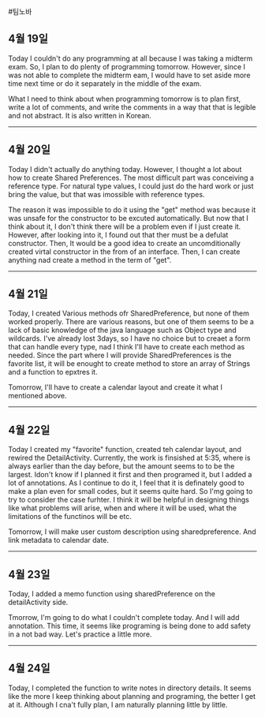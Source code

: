 #팀노바 
## 4월 19일
Today I couldn't do any programming at all because I was taking a midterm exam.
So, I plan to do plenty of programming tomorrow.
However, since I was not able to complete the midterm eam, I would have to set aside more time next time or do it separately in the middle of the exam.

What I need to think about when programming tomorrow is to plan first, write a lot of comments, and write the comments in a way that that is legible and not abstract. It is also written in Korean.

---
## 4월 20일
Today I didn't actually do anything today.
However, I thought a lot about how to create Shared Preferences.
The most difficult part was conceiving a reference type. For natural type values, I could just do the hard work or just bring the value, but that was imossible with reference types.

The reason it was impossible to do it using the "get" method was because it was unsafe for the constructor to be excuted automatically.
But now that I think about it, I don't think there will be a problem even if I just create it.
However, after looking into it, I found out that ther must be  a defulat constructor.
Then, It would be a good idea to create an uncomditionally created virtal constructor in the from of an interface.
Then, I can create anything nad create a method in the term of "get".

---
## 4월 21일
Today, I created Various methods ofr SharedPreference, but none of them worked properly.
There are various reasons, but one of them seems to be a lack of basic knowledge of the java language such as Object type and wildcards.
I've already lost 3days, so I have no choice but to creaet a form that can handle every type, nad I think I'll have to create each method as needed.
Since the part where I will provide SharedPreferences is the favorite list, it will be enought to create method to store an array of Strings and a function to epxtres it.

Tomorrow, I'll have to create a calendar layout and create it what I mentioned above.

---
## 4월 22일
Today I created my "favorite" function, created teh calendar layout, and rewired the DetailActivity.
Currently, the work is finsished at 5:35, where is always earlier than the day before, but the amount seems to to be the largest.
Idon't know if I planned it first and then programed it, but I added a lot of annotations.
As I continue to do it, I feel that it is definately good to make a plan even for small codes, but it seems quite hard. 
So I'mg going to try to consider the case furhter. I think it will be helpful in designing things like what problems will arise, when and where it will be used, what the limitations of the functinos will be etc.

Tomorrow, I will make user custom description using sharedpreference.
And link metadata to calendar date.

---
## 4월 23일
Today, I added a memo function using sharedPreference on the detailActivity side.

Tmorrow, I'm going to do what I couldn't complete today.
And I will add annotation.
This time, it seems like programing is being done to add safety in a not bad way. Let's practice a little more.

---
## 4월 24일
Today, I completed the function to write notes in directory details.
It seems like the more I keep thinking about planning and programing, the better I get at it. Although I cna't fully plan, I am naturally planning little by little.

